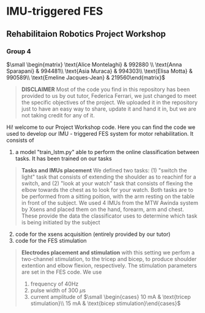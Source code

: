 # IMU-triggered FES
## Rehabilitaion Robotics Project Workshop 
### Group 4
$\small \begin{matrix} 
\text{Alice Montelaghi}		& 992880 \\
\text{Anna Sparapani}		& 994481\\ 
\text{Asia Muraca}                &            994303\\ 
\text{Elisa Motta} 	& 	990589\\ 
\text{Emeline Jacques-Jean} 	& 219560\end{matrix}$

> **DISCLAIMER**
> Most of the code you find in this repository has been provided to us by out tutor, Federica Ferrari, we just changed to meet the specific objectives of the project. We uploaded it in the repository just to have an easy way to share, update it and hand it in, but we are not taking credit for any of it. 

Hi! welcome to our Project Workshop code. Here you can find the code we used to develop our IMU - triggered FES system for motor rehabilitation. It consists of
1. a model "train_lstm.py" able to perform the online classification between tasks. It has been trained on our tasks
> **Tasks and IMUs placement**
> We defined two tasks: (1) "switch the light" task that consists of extending the shoulder as to reachinf for a switch, and (2) "look at your watch" task that consists of flexing the elbow towards the chest as to look for your watch. Both tasks are to be performed from a sitting poition, with the arm resting on the table in front of the subject. 
> We used 4 IMUs from the MTW Awinda system by Xsens and placed them on the hand, forearm, arm and chest. These provide the data the classificator uses to determine which task is being initiated by the subject
2. code for the xsens acquisition (entirely provided by our tutor)
3. code for the FES stimulation
> **Electrodes placement and stimulation**
> with this setting we perfom a two-channel stimulation, to the tricep and bicep, to produce shoulder extention and elbow flexion, respectively.
> The stimulation parameters are set in the FES code. We use 
> 1. frequency of 40Hz
> 2. pulse width of 300 $\mu$s
> 3. current amplitude of $\small \begin{cases} 10 mA & \text{tricep stimulation}\\ 15 mA & \text{bicep stimulation}\end{cases}$